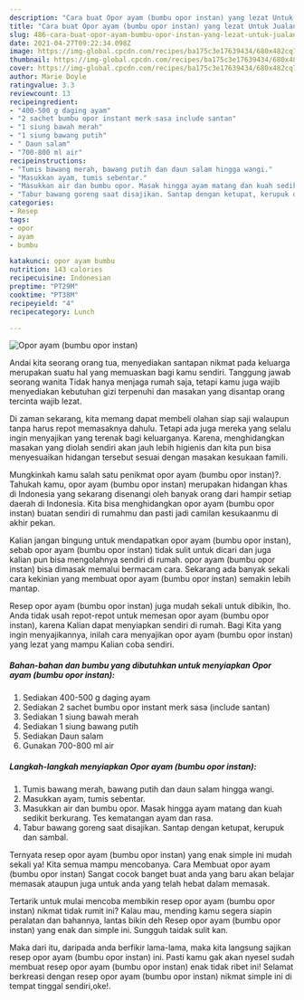 ```yaml
---
description: "Cara buat Opor ayam (bumbu opor instan) yang lezat Untuk Jualan"
title: "Cara buat Opor ayam (bumbu opor instan) yang lezat Untuk Jualan"
slug: 486-cara-buat-opor-ayam-bumbu-opor-instan-yang-lezat-untuk-jualan
date: 2021-04-27T09:22:34.098Z
image: https://img-global.cpcdn.com/recipes/ba175c3e17639434/680x482cq70/opor-ayam-bumbu-opor-instan-foto-resep-utama.jpg
thumbnail: https://img-global.cpcdn.com/recipes/ba175c3e17639434/680x482cq70/opor-ayam-bumbu-opor-instan-foto-resep-utama.jpg
cover: https://img-global.cpcdn.com/recipes/ba175c3e17639434/680x482cq70/opor-ayam-bumbu-opor-instan-foto-resep-utama.jpg
author: Marie Doyle
ratingvalue: 3.3
reviewcount: 13
recipeingredient:
- "400-500 g daging ayam"
- "2 sachet bumbu opor instant merk sasa include santan"
- "1 siung bawah merah"
- "1 siung bawang putih"
- " Daun salam"
- "700-800 ml air"
recipeinstructions:
- "Tumis bawang merah, bawang putih dan daun salam hingga wangi."
- "Masukkan ayam, tumis sebentar."
- "Masukkan air dan bumbu opor. Masak hingga ayam matang dan kuah sedikit berkurang. Tes kematangan ayam dan rasa."
- "Tabur bawang goreng saat disajikan. Santap dengan ketupat, kerupuk dan sambal."
categories:
- Resep
tags:
- opor
- ayam
- bumbu

katakunci: opor ayam bumbu 
nutrition: 143 calories
recipecuisine: Indonesian
preptime: "PT29M"
cooktime: "PT38M"
recipeyield: "4"
recipecategory: Lunch

---
```



![Opor ayam (bumbu opor instan)](https://img-global.cpcdn.com/recipes/ba175c3e17639434/680x482cq70/opor-ayam-bumbu-opor-instan-foto-resep-utama.jpg)

Andai kita seorang orang tua, menyediakan santapan nikmat pada keluarga merupakan suatu hal yang memuaskan bagi kamu sendiri. Tanggung jawab seorang  wanita Tidak hanya menjaga rumah saja, tetapi kamu juga wajib menyediakan kebutuhan gizi terpenuhi dan masakan yang disantap orang tercinta wajib lezat.

Di zaman  sekarang, kita memang dapat membeli olahan siap saji walaupun tanpa harus repot memasaknya dahulu. Tetapi ada juga mereka yang selalu ingin menyajikan yang terenak bagi keluarganya. Karena, menghidangkan masakan yang diolah sendiri akan jauh lebih higienis dan kita pun bisa menyesuaikan hidangan tersebut sesuai dengan masakan kesukaan famili. 



Mungkinkah kamu salah satu penikmat opor ayam (bumbu opor instan)?. Tahukah kamu, opor ayam (bumbu opor instan) merupakan hidangan khas di Indonesia yang sekarang disenangi oleh banyak orang dari hampir setiap daerah di Indonesia. Kita bisa menghidangkan opor ayam (bumbu opor instan) buatan sendiri di rumahmu dan pasti jadi camilan kesukaanmu di akhir pekan.

Kalian jangan bingung untuk mendapatkan opor ayam (bumbu opor instan), sebab opor ayam (bumbu opor instan) tidak sulit untuk dicari dan juga kalian pun bisa mengolahnya sendiri di rumah. opor ayam (bumbu opor instan) bisa dimasak memalui bermacam cara. Sekarang ada banyak sekali cara kekinian yang membuat opor ayam (bumbu opor instan) semakin lebih mantap.

Resep opor ayam (bumbu opor instan) juga mudah sekali untuk dibikin, lho. Anda tidak usah repot-repot untuk memesan opor ayam (bumbu opor instan), karena Kalian dapat menyiapkan sendiri di rumah. Bagi Kita yang ingin menyajikannya, inilah cara menyajikan opor ayam (bumbu opor instan) yang lezat yang mampu Kalian coba sendiri.

<!--inarticleads1-->

##### Bahan-bahan dan bumbu yang dibutuhkan untuk menyiapkan Opor ayam (bumbu opor instan):

1. Sediakan 400-500 g daging ayam
1. Sediakan 2 sachet bumbu opor instant merk sasa (include santan)
1. Sediakan 1 siung bawah merah
1. Sediakan 1 siung bawang putih
1. Sediakan  Daun salam
1. Gunakan 700-800 ml air




<!--inarticleads2-->

##### Langkah-langkah menyiapkan Opor ayam (bumbu opor instan):

1. Tumis bawang merah, bawang putih dan daun salam hingga wangi.
1. Masukkan ayam, tumis sebentar.
1. Masukkan air dan bumbu opor. Masak hingga ayam matang dan kuah sedikit berkurang. Tes kematangan ayam dan rasa.
1. Tabur bawang goreng saat disajikan. Santap dengan ketupat, kerupuk dan sambal.




Ternyata resep opor ayam (bumbu opor instan) yang enak simple ini mudah sekali ya! Kita semua mampu mencobanya. Cara Membuat opor ayam (bumbu opor instan) Sangat cocok banget buat anda yang baru akan belajar memasak ataupun juga untuk anda yang telah hebat dalam memasak.

Tertarik untuk mulai mencoba membikin resep opor ayam (bumbu opor instan) nikmat tidak rumit ini? Kalau mau, mending kamu segera siapin peralatan dan bahannya, lantas bikin deh Resep opor ayam (bumbu opor instan) yang enak dan simple ini. Sungguh taidak sulit kan. 

Maka dari itu, daripada anda berfikir lama-lama, maka kita langsung sajikan resep opor ayam (bumbu opor instan) ini. Pasti kamu gak akan nyesel sudah membuat resep opor ayam (bumbu opor instan) enak tidak ribet ini! Selamat berkreasi dengan resep opor ayam (bumbu opor instan) nikmat simple ini di tempat tinggal sendiri,oke!.

